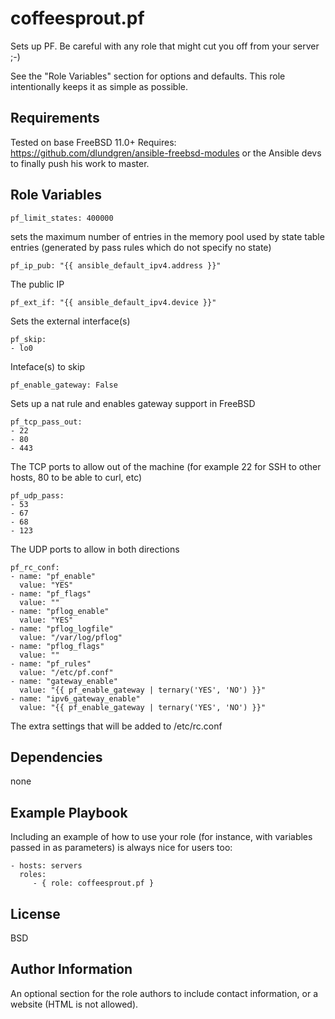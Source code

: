 coffeesprout.pf
==============

Sets up PF.
Be careful with any role that might cut you off from your server ;-)

See the "Role Variables" section for options and defaults. This role intentionally keeps it as simple as possible.

Requirements
------------

Tested on base FreeBSD 11.0+
Requires: https://github.com/dlundgren/ansible-freebsd-modules or the Ansible devs to finally push his work to master.

Role Variables
--------------

    pf_limit_states: 400000
  
sets the maximum number of entries in the memory pool used by state table entries (generated by pass rules which	do not specify no state)


    pf_ip_pub: "{{ ansible_default_ipv4.address }}"

The public IP
  
    pf_ext_if: "{{ ansible_default_ipv4.device }}"
  
Sets the external interface(s)

    pf_skip:  
    - lo0

Inteface(s) to skip

    pf_enable_gateway: False

Sets up a nat rule and enables gateway support in FreeBSD

    pf_tcp_pass_out:
    - 22
    - 80
    - 443

The TCP ports to allow out of the machine (for example 22 for SSH to other hosts, 80 to be able to curl, etc)

    pf_udp_pass:
    - 53
    - 67
    - 68
    - 123
 

The UDP ports to allow in both directions

    pf_rc_conf:
    - name: "pf_enable"
      value: "YES"
    - name: "pf_flags"
      value: ""
    - name: "pflog_enable"
      value: "YES"
    - name: "pflog_logfile"
      value: "/var/log/pflog"
    - name: "pflog_flags"
      value: ""
    - name: "pf_rules"
      value: "/etc/pf.conf"
    - name: "gateway_enable"
      value: "{{ pf_enable_gateway | ternary('YES', 'NO') }}"
    - name: "ipv6_gateway_enable"
      value: "{{ pf_enable_gateway | ternary('YES', 'NO') }}"

The extra settings that will be added to /etc/rc.conf

Dependencies
------------

none

Example Playbook
----------------

Including an example of how to use your role (for instance, with variables passed in as parameters) is always nice for users too:

    - hosts: servers
      roles:
         - { role: coffeesprout.pf }

License
-------

BSD

Author Information
------------------

An optional section for the role authors to include contact information, or a website (HTML is not allowed).
